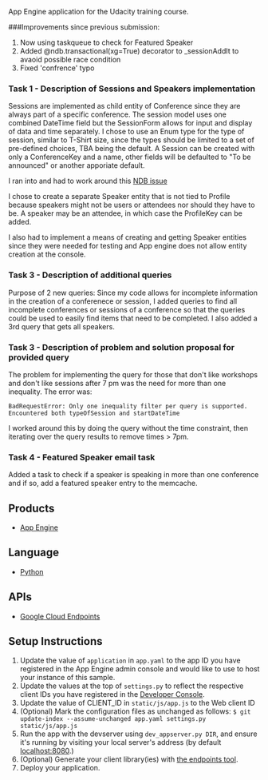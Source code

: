 App Engine application for the Udacity training course.

###Improvements since previous submission:

1. Now using taskqueue to check for Featured Speaker
1. Added @ndb.transactional(xg=True) decorator to _sessionAddIt to avaoid possible race condition
1. Fixed 'confrence' typo 

### Task 1 - Description of Sessions and Speakers implementation

Sessions are implemented as child entity of Conference since they are always
part of a specific conference.  The session model uses one combined DateTime
field but the SessionForm allows for input and display of data and time separately.
I chose to use an Enum type for the type of session, similar to T-Shirt size, since
the types should be limited to a set of pre-defined choices, TBA being the default.
A Session can be created with only a ConferenceKey and a name, other fields will be 
defaulted to "To be announced" or another apporiate default.

I ran into and had to work around this [NDB issue][7]

I chose to create a separate Speaker entity that is not tied to Profile
because speakers might not be users or attendees nor should they have to be.
A speaker may be an attendee, in which case the ProfileKey can be added.

I also had to implement a means of creating  and getting Speaker entities since
they were needed for testing and App engine does not allow entity creation at the
console.

### Task 3 - Description of additional queries

Purpose of 2 new queries:  Since my code allows for incomplete information in the
creation of a conferenece or session, I added queries to find all incomplete conferences
or sessions of a conference so that the queries could be used to easily find items that
need to be completed.  I also added a 3rd query that gets all speakers. 

### Task 3 - Description of problem and solution proposal for provided query
The problem for implementing the query for those that don't like workshops and don't like
sessions after 7 pm was the need for more than one inequality.  The error was:

`BadRequestError: Only one inequality filter per query is supported. Encountered both typeOfSession and startDateTime`

I worked around this by doing the query without the time constraint, then iterating
over the query results to remove times > 7pm.

### Task 4 - Featured Speaker email task

Added a task to check if a speaker is speaking in more than one conference and if so,
add a featured speaker entry to the memcache.

## Products
- [App Engine][1]

## Language
- [Python][2]

## APIs
- [Google Cloud Endpoints][3]

## Setup Instructions
1. Update the value of `application` in `app.yaml` to the app ID you
   have registered in the App Engine admin console and would like to use to host
   your instance of this sample.
1. Update the values at the top of `settings.py` to
   reflect the respective client IDs you have registered in the
   [Developer Console][4].
1. Update the value of CLIENT_ID in `static/js/app.js` to the Web client ID
1. (Optional) Mark the configuration files as unchanged as follows:
   `$ git update-index --assume-unchanged app.yaml settings.py static/js/app.js`
1. Run the app with the devserver using `dev_appserver.py DIR`, and ensure it's running by visiting your local server's address (by default [localhost:8080][5].)
1. (Optional) Generate your client library(ies) with [the endpoints tool][6].
1. Deploy your application.


[1]: https://developers.google.com/appengine
[2]: http://python.org
[3]: https://developers.google.com/appengine/docs/python/endpoints/
[4]: https://console.developers.google.com/
[5]: https://localhost:8080/
[6]: https://developers.google.com/appengine/docs/python/endpoints/endpoints_tool
[7]: https://code.google.com/p/appengine-ndb-experiment/issues/detail?id=143
[8]: http://www.restapitutorial.com/lessons/restfulresourcenaming.html

